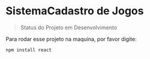 # SistemaCadastro de Jogos

> Status do Projeto em Desenvolvimento

Para rodar esse projeto na maquina, por favor digite:
```
npm install react
```
